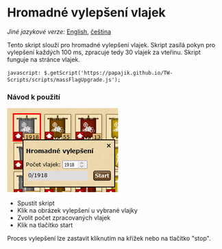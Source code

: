 # Hromadné vylepšení vlajek

_Jiné jazykové verze:_ [English](massFlagUpgrade_en.md), [čeština](massFlagUpgrade_cs.md)

Tento skript slouží pro hromadné vylepšení vlajek. 
Skript zasílá pokyn pro vylepšení každých 100 ms, zpracuje tedy 30 vlajek za vteřinu. 
Skript funguje na stránce vlajek.

```
javascript: $.getScript('https://papajik.github.io/TW-Scripts/scripts/massFlagUpgrade.js');
```

### Návod k použití
![Ukázka](../media/images/massFlagUpgrade.png)

* Spustit skript
* Klik na obrázek vylepšení u vybrané vlajky
* Zvolit počet zpracovaných vlajek
* Klik na tlačítko start

Proces vylepšení lze zastavit kliknutím na křížek nebo na tlačítko "stop".


